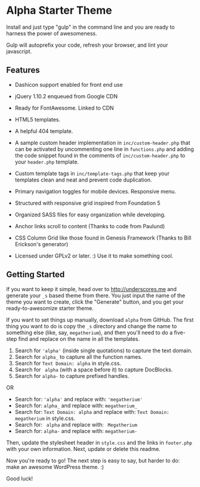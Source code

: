 
Alpha Starter Theme
===

Install and just type "gulp" in the command line and you are ready to harness the power of awesomeness.

Gulp will autoprefix your code, refresh your browser, and lint your javascript.

Features
--------

* Dashicon support enabled for front end use
* jQuery 1.10.2 enqueued from Google CDN
* Ready for FontAwesome. Linked to CDN
* HTML5 templates.
* A helpful 404 template.
* A sample custom header implementation in `inc/custom-header.php` that can be activated by uncommenting one line in `functions.php` and adding the code snippet found in the comments of `inc/custom-header.php` to your `header.php` template.
* Custom template tags in `inc/template-tags.php` that keep your templates clean and neat and prevent code duplication.
* Primary navigation toggles for mobile devices. Responsive menu.
* Structured with responsive grid inspired from Foundation 5
* Organized SASS files for easy organization while developing.
* Anchor links scroll to content (Thanks to code from Paulund)
* CSS Column Grid like those found in Genesis Framework (Thanks to Bill Erickson's generator)

* Licensed under GPLv2 or later. :) Use it to make something cool.

Getting Started
---------------

If you want to keep it simple, head over to http://underscores.me and generate your `_s` based theme from there. You just input the name of the theme you want to create, click the "Generate" button, and you get your ready-to-awesomize starter theme.

If you want to set things up manually, download `alpha` from GitHub. The first thing you want to do is copy the `_s` directory and change the name to something else (like, say, `megatherium`), and then you'll need to do a five-step find and replace on the name in all the templates.

1. Search for `'alpha'` (inside single quotations) to capture the text domain.
2. Search for `alpha_` to capture all the function names.
3. Search for `Text Domain: alpha` in style.css.
4. Search for <code>&nbsp;alpha</code> (with a space before it) to capture DocBlocks.
5. Search for `alpha-` to capture prefixed handles.

OR

* Search for: `'alpha'` and replace with: `'megatherium'`
* Search for: `alpha_` and replace with: `megatherium_`
* Search for: `Text Domain: alpha` and replace with: `Text Domain: megatherium` in style.css.
* Search for: <code>&nbsp;alpha</code> and replace with: <code>&nbsp;Megatherium</code>
* Search for: `alpha-` and replace with: `megatherium-`

Then, update the stylesheet header in `style.css` and the links in `footer.php` with your own information. Next, update or delete this readme.

Now you're ready to go! The next step is easy to say, but harder to do: make an awesome WordPress theme. :)

Good luck!
